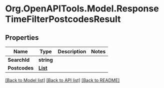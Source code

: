 # Org.OpenAPITools.Model.ResponseTimeFilterPostcodesResult

## Properties

Name | Type | Description | Notes
------------ | ------------- | ------------- | -------------
**SearchId** | **string** |  | 
**Postcodes** | [**List<ResponseTimeFilterPostcode>**](ResponseTimeFilterPostcode.md) |  | 

[[Back to Model list]](../README.md#documentation-for-models) [[Back to API list]](../README.md#documentation-for-api-endpoints) [[Back to README]](../README.md)

